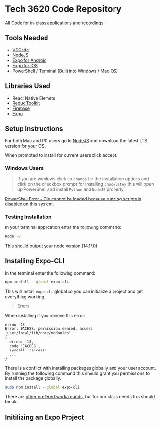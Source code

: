 # Tech 3620 Code Repository

All Code for in-class applications and recordings

## Tools Needed

- [VSCode](https://code.visualstudio.com/)
- [NodeJS](https://nodejs.org/en/)
- [Expo for Android](https://play.google.com/store/apps/details?id=host.exp.exponent&hl=en_US&gl=US)
- [Expo for iOS](https://apps.apple.com/us/app/expo-go/id982107779)
- PowerShell / Terminal (Built into Windows / Mac OS)

## Libraries Used

- [React Native Elemets](https://reactnativeelements.com/)
- [Redux Toolkit](https://redux-toolkit.js.org/
)
- [Firebase](https://firebase.google.com/)
- [Expo](https://expo.dev/)

## Setup Instructions

For both Mac and PC users go to [NodeJS](https://nodejs.org/en/) and download the latest LTS version for your OS.

When prompted to install for current users click accept.

### Windows Users

> If you are windows click on `change` for the installation options and click on the checkbox prompt for installing `chocolatey` this will open up PowerShell and install `Python` and `NodeJS` properly.

[PowerShell Error - File cannot be loaded because running scripts is disabled on this system.](https://www.thewindowsclub.com/powershell-file-cannot-be-loaded-because-running-scripts-is-disabled-on-this-system)

### Testing Installation

In your terminal application enter the following command:

```bash
node -v
```

This should output your node version (14.17.0)

## Installing Expo-CLI

In the terminal enter the following command:

```bash
npm install --global expo-cli
```

This will install `expo-cli` global so you can initialize a project and get everything working.

> Errors

When installing if you recieve this error:

```
errno -13
Error: EACESS: permission denied, access 'user/local/lib/node/modoules'
{
  errno: -13,
  code 'EACCES',
  syscall: 'access'
  ...
}
```

There is a conflict with installing packages globally and your user account. By running the following command this should grant you permissions to install the package globally. 

```bash
sudo npm install --global expo-cli
```

There are [other prefered workarounds](https://stackoverflow.com/questions/48910876/error-eacces-permission-denied-access-usr-local-lib-node-modules), but for our class needs this should be ok.


## Initilizing an Expo Project

